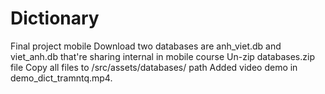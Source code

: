 # Dictionary
Final project mobile
Download two databases are anh_viet.db and viet_anh.db that're sharing internal in mobile course
Un-zip databases.zip file
Copy all files to /src/assets/databases/ path
Added video demo in demo_dict_tramntq.mp4.
